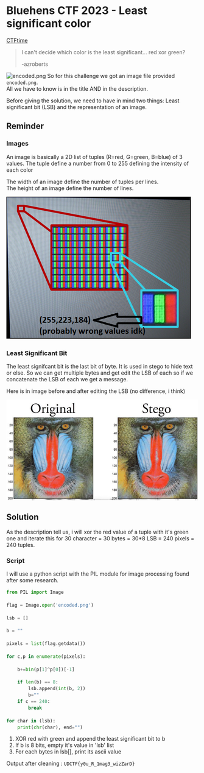 # Bluehens CTF 2023 - Least significant color
[CTFtime](https://ctftime.org/writeup/38123)

>I can't decide which color is the least significant... red xor green?
>
> -azroberts

![encoded.png](https://github.com/1Tyron140/writeups/blob/main/Bluehens_CTF/2023/misc/least_significant_color/least_significant_color.png?raw=true)
So for this challenge we got an image file provided `encoded.png`. <br>
All we have to know is in the title AND in the description. 

Before giving the solution, we need to have in mind two things: Least significant bit (LSB) and the representation of an image.

## Reminder

### Images

An image is basically a 2D list of tuples (R=red, G=green, B=blue) of 3 values.
The tuple define a number from 0 to 255 defining the intensity of each color 

The width of an image define the number of tuples per lines.<br>
The height of an image define the number of lines.

![representation of an image](https://raw.githubusercontent.com/1Tyron140/writeups/main/Bluehens_CTF/2023/misc/least_significant_color/pixel_in_image.png)


### Least Significant Bit 

The least signifcant bit is the last bit of byte. It is used in stego to hide text or else.
So we can get multiple bytes and get edit the LSB of each so if we concatenate the LSB of each we get a message.
 
Here is in image before and after editing the LSB (no difference, i think)

![LSB vs original](https://raw.githubusercontent.com/1Tyron140/writeups/main/Bluehens_CTF/2023/misc/least_significant_color/lsb_orginal_vs_edited.png)


## Solution

As the description tell us, i will xor the red value of a tuple with it's green one and iterate this for 30 character = 30 bytes = 30*8 LSB = 240 pixels = 240 tuples.


### Script

I will use a python script with the PIL module for image processing found after some research.

```python
from PIL import Image

flag = Image.open('encoded.png')

lsb = []

b = ""

pixels = list(flag.getdata())

for c,p in enumerate(pixels):

    b+=bin(p[1]^p[0])[-1]
    
    if len(b) == 8:
        lsb.append(int(b, 2))
        b=""
    if c == 240:
        break
        
for char in (lsb):
    print(chr(char), end="")
```

1. XOR red with green and append the least significant bit to b
2. If b is 8 bits, empty it's value in 'lsb' list
3. For each bytes in lsb[], print its ascii value


Output after cleaning : `UDCTF{y0u_R_1mag3_wizZarD}`
